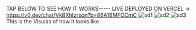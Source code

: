 TAP BELOW TO SEE HOW IT WORKS-----
LIVE DEPLOYED ON VERCEL -> https://v0.dev/chat/VkBXhIzrxon?b=86A1BMFOCmC
![sd1](https://github.com/user-attachments/assets/caa4e5ed-2584-4178-aaed-8910731cf2fd)
![sd2](https://github.com/user-attachments/assets/05e4e865-bc8c-4e16-9e28-87832247fa58)
![sd3](https://github.com/user-attachments/assets/d852ba25-bee9-4781-bcf3-248957860023)
This is the Visulas of how it looks like
